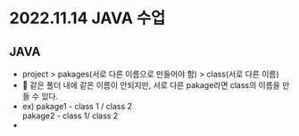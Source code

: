 # 2022.11.14 JAVA 수업
## JAVA
- project > pakages(서로 다른 이름으로 만들어야 함) > class(서로 다른 이름)
- 🌟 같은 폴더 내에 같은 이름이 안되지만, 서로 다른 pakage라면 class의 이름을 만들 수 있다.
- ex) pakage1 - class 1 / class 2 <br> pakage2 - class 1/  class 2
- 